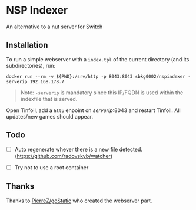 # NSP Indexer
An alternative to a nut server for Switch

## Installation

To run a simple webserver with a `index.tpl` of the current directory (and its subdirectories), run:
```
docker run --rm -v ${PWD}:/srv/http -p 8043:8043 sbkg0002/nspindexer -serverip 192.168.178.7
```
> Note: `-serverip` is mandatory since this IP/FQDN is used within the indexfile that is served.

Open Tinfoil, add a `http` enpoint on *serverip*:8043 and restart Tinfoil. All updates/new games should appear.

## Todo
- [ ] Auto regenerate whever there is a new file detected. (https://github.com/radovskyb/watcher)
- [ ] Try not to use a root container


## Thanks
Thanks to [PierreZ/goStatic](https://github.com/PierreZ/goStatic) who created the webserver part.
